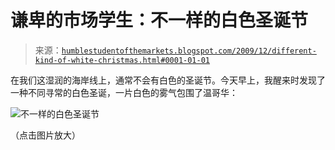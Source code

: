 <!--yml

类别：未分类

日期：2024-05-18 00:40:48

-->

# 谦卑的市场学生：不一样的白色圣诞节

> 来源：[`humblestudentofthemarkets.blogspot.com/2009/12/different-kind-of-white-christmas.html#0001-01-01`](https://humblestudentofthemarkets.blogspot.com/2009/12/different-kind-of-white-christmas.html#0001-01-01)

在我们这湿润的海岸线上，通常不会有白色的圣诞节。今天早上，我醒来时发现了一种不同寻常的白色圣诞，一片白色的雾气包围了温哥华：

![不一样的白色圣诞节](https://blogger.googleusercontent.com/img/b/R29vZ2xl/AVvXsEihwg6tnISEE7RQA7UDF6QSXmjfUxeOn7WqiJR8sci-nKz62L6VrQbX8Y0uDKcX7_Zr1m_59qr8jkDV3oG_LSnFv2oHpRd5uYq7cjw9uuLtvZmQxHhPdwH-oAcsaEa2Lz-zm2FByorYdQFI/s1600-h/Christmas+morning+-+200912.jpg)

（点击图片放大）
